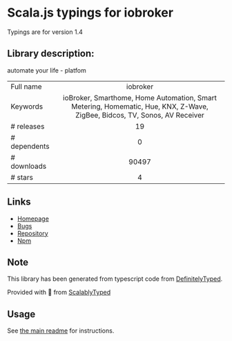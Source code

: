 
# Scala.js typings for iobroker

Typings are for version 1.4

## Library description:
automate your life - platfom

|                    |                 |
| ------------------ | :-------------: |
| Full name          | iobroker |
| Keywords           | ioBroker, Smarthome, Home Automation, Smart Metering, Homematic, Hue, KNX, Z-Wave, ZigBee, Bidcos, TV, Sonos, AV Receiver |
| # releases         | 19 |
| # dependents       | 0 |
| # downloads        | 90497 |
| # stars            | 4 |

## Links
- [Homepage](http://iobroker.net)
- [Bugs](https://github.com/ioBroker/ioBroker/issues)
- [Repository](https://github.com/ioBroker/ioBroker)
- [Npm](https://www.npmjs.com/package/iobroker)
    


## Note
This library has been generated from typescript code from [DefinitelyTyped](https://definitelytyped.org).

Provided with :purple_heart: from [ScalablyTyped](https://github.com/oyvindberg/ScalablyTyped)

## Usage
See [the main readme](../../readme.md) for instructions.


